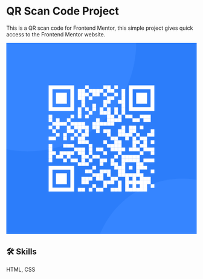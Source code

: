 # QR Scan Code Project

This is a QR scan code for Frontend Mentor, this simple project gives quick access to the Frontend Mentor website.


![Logo](https://raw.githubusercontent.com/omolola-omowon/QR-code-Project/546675c544f88ea9fe0e8e89d47b043f89666f09/image.png)


## 🛠 Skills
 HTML, CSS



